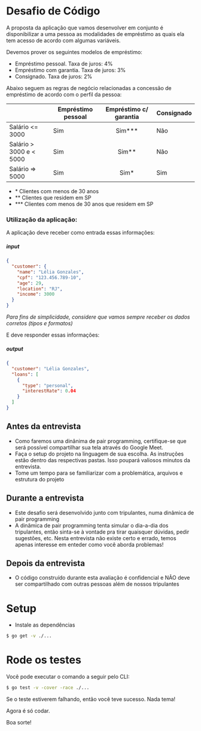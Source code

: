 # Desafio de Código

A proposta da aplicação que vamos desenvolver em conjunto é disponibilizar a uma pessoa as modalidades de empréstimo as quais ela tem acesso de acordo com algumas variáveis.

Devemos prover os seguintes modelos de empréstimo:

- Empréstimo pessoal. Taxa de juros: 4%
- Empréstimo com garantia. Taxa de juros: 3%
- Consignado. Taxa de juros: 2%

Abaixo seguem as regras de negócio relacionadas a concessão de empréstimo de acordo com o perfil da pessoa:

|                         | Empréstimo pessoal | Empréstimo c/ garantia | Consignado |
| ----------------------- | ------------------ | :--------------------: | ---------- |
| Salário <= 3000         | Sim                |       Sim\*\*\*        | Não        |
| Salário > 3000 e < 5000 | Sim                |        Sim\*\*         | Não        |
| Salário => 5000         | Sim                |         Sim\*          | Sim        |

- \* Clientes com menos de 30 anos
- \*\* Clientes que residem em SP
- \*\*\* Clientes com menos de 30 anos que residem em SP

### Utilização da aplicação:

A aplicação deve receber como entrada essas informações:

##### input

```json
{
  "customer": {
    "name": "Lélia Gonzales",
    "cpf": "123.456.789-10",
    "age": 29,
    "location": "RJ",
    "income": 3000
  }
}
```

_Para fins de simplicidade, considere que vamos sempre receber os dados corretos (tipos e formatos)_

E deve responder essas informações:

##### output

```json
{
  "customer": "Lélia Gonzales",
  "loans": [
    {
      "type": "personal",
      "interestRate": 0.04
    }
  ]
}
```

## Antes da entrevista

- Como faremos uma dinânima de pair programming, certifique-se que será possível compartilhar sua tela através do Google Meet.
- Faça o setup do projeto na linguagem de sua escolha. As instruções estão dentro das respectivas pastas. Isso poupará valiosos minutos da entrevista.
- Tome um tempo para se familiarizar com a problemática, arquivos e estrutura do projeto

## Durante a entrevista

- Este desafio será desenvolvido junto com tripulantes, numa dinâmica de pair programming
- A dinâmica de pair programming tenta simular o dia-a-dia dos tripulantes, então sinta-se à vontade pra tirar quaisquer dúvidas, pedir sugestões, etc. Nesta entrevista não existe certo e errado, temos apenas interesse em enteder como você aborda problemas!

## Depois da entrevista

- O código construído durante esta avaliação é confidencial e NÃO deve ser compartilhado com outras pessoas além de nossos tripulantes

# Setup

- Instale as dependências

```bash
$ go get -v ./...

```

# Rode os testes

Você pode executar o comando a seguir pelo CLI:

```bash
$ go test -v -cover -race ./...
```

Se o teste estiverem falhando, então você teve sucesso. Nada tema!

Agora é só codar.

Boa sorte!
